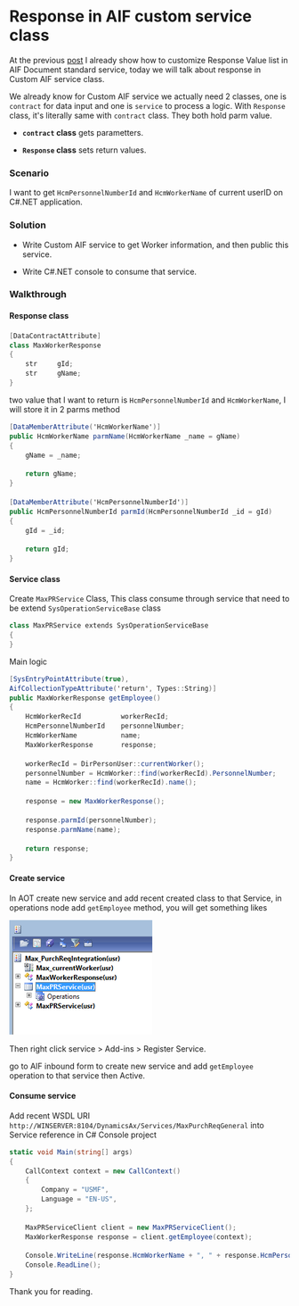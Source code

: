 # Response in AIF custom service class


At the previous [post](../2017-01-11-aif-custom-response-value-in-dynamics-ax-2012-r3) I already show how to customize Response Value list in AIF Document standard service, today we will talk about response in Custom AIF service class.

We already know for Custom AIF service we actually need 2 classes, one is `contract` for data input and one is `service` to process a logic. With `Response` class, it's literally same with `contract` class. They both hold parm value.

* **`contract` class** gets parametters.

* **`Response` class** sets return values.

### Scenario

I want to get `HcmPersonnelNumberId` and `HcmWorkerName` of current userID on C#.NET application.

<!--more-->

### Solution
	
* Write Custom AIF service to get Worker information, and then public this service.

* Write C#.NET console to consume that service.

### Walkthrough

#### Response class

```C#
[DataContractAttribute]
class MaxWorkerResponse
{
    str     gId;
    str     gName;
}
```

two value that I want to return is `HcmPersonnelNumberId` and `HcmWorkerName`, I will store it in 2 parms method

```C#
[DataMemberAttribute('HcmWorkerName')]
public HcmWorkerName parmName(HcmWorkerName _name = gName)
{
    gName = _name;

    return gName;
}

[DataMemberAttribute('HcmPersonnelNumberId')]
public HcmPersonnelNumberId parmId(HcmPersonnelNumberId _id = gId)
{
    gId = _id;

    return gId;
}
```

#### Service class

Create `MaxPRService` Class, This class consume through service that need to be extend `SysOperationServiceBase` class

```C#
class MaxPRService extends SysOperationServiceBase
{
}
```

Main logic

```C#
[SysEntryPointAttribute(true),
AifCollectionTypeAttribute('return', Types::String)]
public MaxWorkerResponse getEmployee()
{
    HcmWorkerRecId          workerRecId;
    HcmPersonnelNumberId    personnelNumber;
    HcmWorkerName           name;
    MaxWorkerResponse       response;

    workerRecId = DirPersonUser::currentWorker();
    personnelNumber = HcmWorker::find(workerRecId).PersonnelNumber;
    name = HcmWorker::find(workerRecId).name();
    
    response = new MaxWorkerResponse();
    
    response.parmId(personnelNumber);
    response.parmName(name);
    
    return response;
}
```

#### Create service

In AOT create new service and add recent created class to that Service, in operations node add `getEmployee` method, you will get something likes

![](/imagesposts/Respone-in-AIF-custom-service-class-1.png)

Then right click service > Add-ins > Register Service.

go to AIF inbound form to create new service and add `getEmployee` operation to that service then Active.

#### Consume service

Add recent WSDL URI `http://WINSERVER:8104/DynamicsAx/Services/MaxPurchReqGeneral` into Service reference in C# Console project

```C#
static void Main(string[] args)
{
	CallContext context = new CallContext()
	{
		Company = "USMF",
		Language = "EN-US",
	};
	
	MaxPRServiceClient client = new MaxPRServiceClient();
	MaxWorkerResponse response = client.getEmployee(context);
	
	Console.WriteLine(response.HcmWorkerName + ", " + response.HcmPersonnelNumberId);
	Console.ReadLine();
}
```

Thank you for reading.


